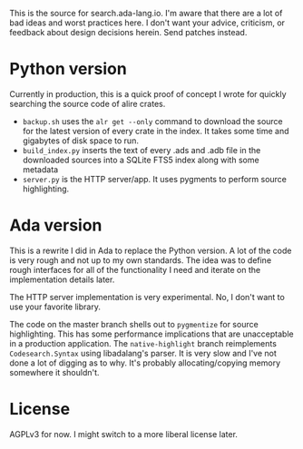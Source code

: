 This is the source for search.ada-lang.io. I'm aware that there are a lot of bad ideas and worst practices here. I don't want your advice, criticism, or feedback about design decisions herein. Send patches instead.

# Python version
Currently in production, this is a quick proof of concept I wrote for quickly searching the source code of alire crates.

- `backup.sh` uses the `alr get --only` command to download the source for the latest version of every crate in the index. It takes some time and gigabytes of disk space to run.
- `build_index.py` inserts the text of every .ads and .adb file in the downloaded sources into a SQLite FTS5 index along with some metadata
- `server.py` is the HTTP server/app. It uses pygments to perform source highlighting.

# Ada version
This is a rewrite I did in Ada to replace the Python version. A lot of the code is very rough and not up to my own standards. The idea was to define rough interfaces for all of the functionality I need and iterate on the implementation details later.

The HTTP server implementation is very experimental. No, I don't want to use your favorite library.

The code on the master branch shells out to `pygmentize` for source highlighting. This has some performance implications that are unacceptable in a production application. The `native-highlight` branch reimplements `Codesearch.Syntax` using libadalang's parser. It is very slow and I've not done a lot of digging as to why. It's probably allocating/copying memory somewhere it shouldn't.

# License
AGPLv3 for now. I might switch to a more liberal license later.

